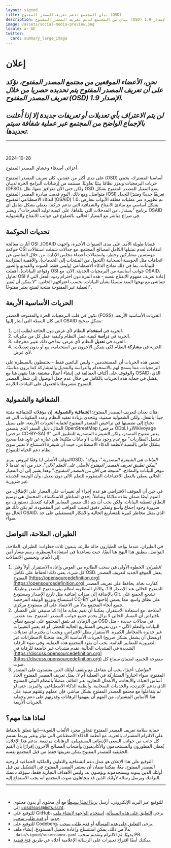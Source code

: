 ```yaml
---
layout: signed
title: بيان المجتمع لدعم تعريف المصدر المفتوح (OSD)
description: بيان من المجتمع لدعم تعريف المصدر المفتوح (OSD) الإصدار 1.9
image: /assets/social-media-preview.png
locale: ar_AE
twitter:
  card: summary_large_image
---
```


# **إعلان**

## *نحن، الأعضاء الموقعين من مجتمع المصدر المفتوح، نؤكد على أن تعريف المصدر المفتوح يتم تحديده حصريا من خلال تعريف المصدر المفتوح (OSD) الإصدار 1.9.*

## *لن يتم الاعتراف بأي تعديلات أو تعريفات جديدة إلا إذا أُعلنت بالإجماع الواضح من المجتمع عبر عملية شفافة سيتم تحديدها.*

---
<br>

2024-10-28

أعزائي أصدقاء وعشاق المصدر المفتوح،

على مدى أكثر من عقدين، كان تعريف المصدر المفتوح (OSD) أساسنا المشترك، يحمي حريات البرمجيات ويعزز نظامًا بيئيًا تعاونيًا. مستمد من إرشادات البرامج الحرة لدبيان (DFSG)، ولكن حتى الآن متوافق معها، ظل OSD يضع المعيار للمصدر المفتوح بشكل متواصل. ومع ذلك، اليوم قدمت مبادرة المصدر المفتوح (OSI) تعريفًا جديدًا ومثيرًا للجدل للذكاء الاصطناعي المفتوح (OSAID) 1.0، تم تطويره عبر عمليات مغلقة الأبواب تتعارض بشكل أساسي مع مبادئ الانفتاح والشفافية التي تدعم حركتنا. يغطي بشكل شامل أي برنامج "يستدل، من المدخلات التي يتلقاها، على كيفية توليد المخرجات"، ويعتبر OSAID في صراع مباشر مع المعيار الحالي، بالضلوع في جوانب الانفتاح والشمولية.

## تحديات الحوكمة

أثارت معالجة OSI لـOSAID قضايا طويلة الأمد. على مدى السنوات الأخيرة، واجهت حوكمة OSI انتقادات لعدم تمثيلها الكامل لمصالح المجتمع، مع جدالات شملت استقالات مؤسسين مشاركين وحظر، واستقالات أعضاء مجلس الإدارة. من خلال التغاضي عن اتجاهات مثل الحوسبة السحابية (التحول من المنتجات إلى الخدمات)، والأهمية المتزايدة للبيانات، بما في ذلك نماذج الذكاء الاصطناعي (وليس فقط الصوت والفيديو والصور وقواعد البيانات)، أهملت OSI جوانب أساسية من البرمجيات الحديثة. الآن، مع OSAID، تحاول OSI إعادة تعريف مفهوم الانفتاح نفسه - هذه المرة دون احترام ردود الفعل التي لا تتماشى مع نهجها المعد مسبقًا بشأن البيانات. بحسب اعترافهم الخاص، "لا يمكن أن يُعتبر العملية غير المفتوحة منتجة لمنتج يعتبر مفتوحًا".

## الحريات الأساسية الأربعة

تكون في قلب البرمجيات الحرة والمفتوحة المصدر (FOSS) الحريات الأساسية الأربعة، التي كان النقطة التي أشار إليها OSAID بشكلٍ صحيح:

1. الحرية في **استخدام** النظام لأي غرض دون الحاجة لطلب إذن.
2. الحرية في **دراسة** كيفية عمل النظام وكيفية عمل كل من مكوناته.
3. الحرية في **تعديل** النظام لأي غرض، بما في ذلك تغيير مخرجاته.
4. الحرية في **مشاركة** النظام لكي يتمكن الآخرون من استخدامه، مع أو بدون تعديلات، لأي غرض.

تضمن هذه الحريات أن المستخدمين - وليس البائعين فقط - يحتفظون بالسيطرة على البرمجيات، مما يسمح لهم بالاستخدام والدراسة والتعديل والمشاركة كما يرون مناسبًا، والوقوف على أكتاف العمالقة في إنشاء أعمال مشتقة. هذا ينتهي هنا مع OSAID، الذي يفشل في حماية هذه الحريات بالكامل من خلال عدم جعل الوصول إلى شعار المصدر المفتوح مشروطًا بالحصول على البيانات اللازمة.

## الشفافية والشمولية

هناك بعدان لتعريف المصدر المفتوح: **الشفافية** و**الشمولية**. إن مؤهلاته للشفافية مثبتة جيدًا بالفعل، ولكن الشمولية ضمنية، وتتحدى بزيادة تعقيد النظام وعدد المكونات التي قد تحتاج إلى تضمينها في تراخيص المصدر المفتوح لحماية الحريات الأربعة. على سبيل المثال، دليل السفر الذي يتضمن OpenStreetMap (مرخص ODbL) وWikivoyage (مرخص CC-BY-SA) يعتبر مفتوح المصدر، ولكن الشيفرة المصدرية للتطبيق التي "لا تشمل البطاريات" مع عدم وجود بيانات (أو بيانات ملكية) هي عبارة عن تابع. هذا صحيح بشكل خاص بالنسبة لأنظمة الذكاء الاصطناعي، حيث أن شيفرة الاستنتاج لا تعتبر سوى نظام دعم الحياة للنموذج.

وفقًا لبروس بيرنز (المؤلف الأصلي لـOSD)، "*البيانات هي الشيفرة المصدرية*"، ويؤكد "*يمكن تطبيق تعريف المصدر المفتوح الأصلي على التعلم الآلي*". حذر من أنه عندما لا تتوفر البيانات والنماذج، “*النتيجة هي أقل من المصدر المفتوح.*” وهذا يشير إلى أن المعيار الحالي يغطي بالفعل الاحتياجات المتطورة للتعلم الآلي دون تعديل، وأن الوثيقة الجديدة غير ضرورية.

في حين أن الموقف الافتراضي هو عدم إجراء أي تغييرات على المعيار على الإطلاق، من المهم أيضًا ضمان بقاءه ملائمًا وشاملاً. إحدى المناطق للاستكشاف المحتمل هي توسيع النطاق لتغطية البيانات، ولكن يجب أن يتم ذلك بنفس المعايير العالية كتعديل دستوري، مع ضرورة وجود إجماع واسع وتفكير دقيق لتجنب العواقب غير المقصودة. لم يكن ذلك هو الحال مع OSAID، الذي يمثل مخاطر كبيرة للمشاريع الحالية والابتكار المستقبلي على حد سواء.

## الطيران، الملاحة، التواصل

في الطيران، عندما يواجه الطيارون حالة طارئة، يتبعون ثلاث خطوات: الطيران، الملاحة، التواصل. ينطبق هذا النهج هنا أيضًا، حيث يساعدنا في استعادة السيطرة، رسم مسار آمن إلى الأمام، وتحسين الاتصالات.

1.	*الطيران*: الخطوة الأولى هي سحب الطائرة من الغوص وإعادة الاستقرار. أولاً وقبل كل شيء، يعني ذلك الحفاظ على تكامل OSD. يعمل الموقع الجديد لتعريف المصدر المفتوح [https://opensourcedefinition.org](https://opensourcedefinition.org) كقارب نجاة، يحافظ على تعريف المصدر المفتوح الحالي عند الإصدار 1.9، والآثار المطلوبة لنظام بيئي مفتوح المصدر وظيفيًا، بالإضافة إلى ميزات إضافية مثل تاريخ الإصدار ومستودع Git. نشجع الجميع على استنساخ وتوزيع الوثيقة المرخصة CC-BY على نطاق واسع، مما يضمن إتاحتها في جميع أنحاء المجتمع بدلاً من الاعتماد على أي مستودع مركزي.
2.	*الملاحة*: مع استعادة الاستقرار، يمكننا أن نقيم بعناية ما إذا كنا سنبقى على المسار، بافتراض أن المسار الحالي لا يزال يخدم جميع جوانب المصدر المفتوح. بعد عقدين من الزمان، قد يتفق المجتمع على توسيع نطاق OSD في مجالات جديدة - مثل البيانات والتعلم الآلي - دون تعريض المشاريع الحالية للخطر، أو قد يعتبر التغييرات غير جديرة بالمخاطر الكبيرة. الاستقرار يظل الافتراض، ويجب أن يحترم أي تعديلات (ويفضل أن يشمل بشكل صريح) الحريات الأساسية الأربعة، متجنبًا الاضطرابات غير الضرورية للمعايير القائمة. يجب أن يقود المجتمع هذه العملية، وفي ضوء الرقابة الشديدة في المنتديات الحالية، نقدم منتديات غير خاضعة للرقابة في [https://discuss.opensourcedefinition.org](https://discuss.opensourcedefinition.org) مفتوحة للجميع، لضمان سماع كل صوت.
3.	*التواصل*: أخيرًا، يجب أن نتفاعل مع ونثقف أولئك الذين يعتمدون على المصدر المفتوح، سواء اختاروا المشاركة في العملية أم لا. يمثل تعريف المصدر المفتوح الجاد أساس الحياة، والأبحاث، والأعمال التجارية عبر العالم، متصلاً بالنظام البيئي المفتوح الذي يدعم الإنترنت، والخدمات السحابية، وأنظمة الذكاء الاصطناعي، والمزيد. حتى لو لم يتفاعلوا مع مجتمع المصدر المفتوح بشكل مباشر، فإن عملهم وثقتهم مبنية على هذا الأساس المشترك. من المهم أن يفهموا الرهانات وقدرتهم على دعم وحماية الحريات الأربعة.

## لماذا هذا مهم؟

حماية سلامة تعريف المصدر المفتوح تتجاوز مجرد الألعاب اللغوية—إنها تتعلق بالحفاظ على الالتزام المشترك بالحرية. مع أنظمة الذكاء الاصطناعي التي تؤثر وتغير وربما تسمم كل جانب من جوانب السعي الإنساني المستقبلي، الرهانات مرتفعة. بدعم هذا الإعلان، يُعطي المطورون والمستخدمون والأكاديميون وأصحاب المصالح الآخرون إقرارًا بأن القيم الحقيقية للمصدر المفتوح يمكن تعريفها فقط من قبل المجتمع نفسه.

التوقيع على هذا الإعلان هو عمل دعم للشفافية والتعاون والملكية الجماعية لروحية المصدر المفتوح. معًا، يمكننا ضمان أن يستمر المصدر المفتوح في التشكيل من قبل أولئك الذين يبنونه ويستخدمونه ويؤمنون به، وليس الأهداف التجارية فقط. سيؤكد دعمك التزامك ويرسل رسالة لأولئك الذين قد يتجاهلون صوت المجتمع أنه يجب الاستماع إليه.

---
<br>

- للتوقيع عبر البريد الإلكتروني، أرسل [بريدًا نصيًا بسيطًا](https://useplaintext.email/) مع أي محتوى أو بدون محتوى إلى [~osd/sos@lists.sr.ht](mailto:~osd/sos@lists.sr.ht).
- للتوقيع على GitHub، يرجى [التعليق على هذه المسألة](https://github.com/OpenSourceDefinition/SaveOpenSource/issues/1)، [استخدم الواجهة لإنشاء ملف جديد](https://github.com/OpenSourceDefinition/SaveOpenSource/new/master/_data/signed)، أو [قدم طلب سحب](https://github.com/OpenSourceDefinition/SaveOpenSource/pulls).
- للتوقيع على Codeberg، يرجى [التعليق على هذه المسألة](https://codeberg.org/osd/sos/issues/1) أو [قدم طلب سحب](https://codeberg.org/osd/sos/pulls).
- بدلاً من ذلك، يمكن استنساخ وإعادة تحميل المستودع، إنشاء ملف `_data/signed/<username>.yaml` يدويًا، ثم الالتزام وتقديم سحب PR.
- يمكنك أيضًا اقتراح تغييرات على الرسالة الإعلامية أعلاه عن طريق [فتح قضية](https://codeberg.org/osd/sos/issues).
